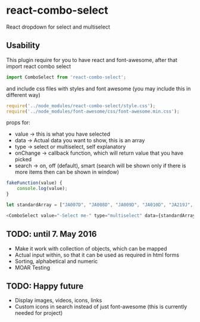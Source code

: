 # react-combo-select
React dropdown for select and multiselect 

## Usability
This plugin require for you to have react and font-awesome, after that import react combo select
```javascript
import ComboSelect from 'react-combo-select';
```
and include css files with styles and font awesome (you may include this in different way)
```javascript
require('../node_modules/react-combo-select/style.css');
require('../node_modules/font-awesome/css/font-awesome.min.css');
```

props for:
- value -> this is what you have selected
- data -> Actual data you want to show, this is an array
- type -> select or multiselect, self explanatory
- onChange -> callback function, which will return value that you have picked
- search -> on, off (default), smart (search will be shown only if there is more items then can be shown in window)

```javascript    
fakeFunction(value) {
    console.log(value);
}

let standardArray = ["JA007D", "JA008D", "JA009D", "JA010D", "JA219J", "JA302J", "JA306J", "JA308J", "JA309J", "JA311J", "JA313J", "JA314J", "JA316J", "JA318J", "JA319J", "JA322J", "JA324J", "JA325J", "JA326J"]];
```

```javascript  
<ComboSelect value="-Select me-" type="multiselect" data={standardArray} onChange={this.fakeFunction} search="on"/>
```

## TODO: until 7. May 2016
- Make it work with collection of objects, which can be mapped
- Actual input within, so that it can be used as required in html forms
- Sorting, alphabetical and numeric
- MOAR Testing

## TODO: Happy future
- Display images, videos, icons, links
- Custom icons in search instead of just font-awesome (this is currently needed for project)